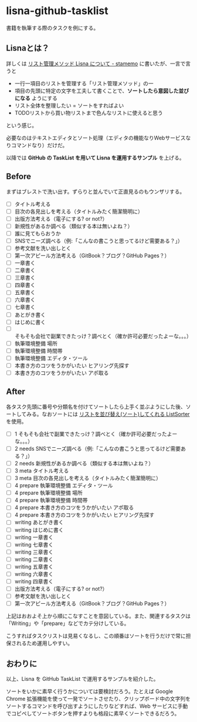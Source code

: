 # lisna-github-tasklist
書籍を執筆する際のタスクを例にする。

## Lisnaとは？
詳しくは [リスト管理メソッド Lisna について - stamemo](zhttp://stakiran.hatenablog.com/entry/2017/10/08/082359) に書いたが、一言で言うと

- 一行一項目のリストを管理する「リスト管理メソッド」の一
- 項目の先頭に特定の文字を工夫して書くことで、**ソートしたら意図した並びになる** ようにする
- リスト全体を整理したい = ソートをすればよい
- TODOリストから買い物リストまで色んなリストに使えると思う

という感じ。

必要なのはテキストエディタとソート処理（エディタの機能なりWebサービスなりコマンドなり）だけだ。

以降では **GitHub の TaskList を用いて Lisna を運用するサンプル** を上げる。

## Before
まずはブレストで洗い出す。ずらりと並んでいて正直見るのもウンザリする。

- [ ] タイトル考える
- [ ] 目次の各見出しを考える（タイトルみたく簡潔簡明に）
- [ ] 出版方法考える（電子にする? or not?）
- [ ] 新規性があるか調べる（類似する本は無いよね？）
- [ ] 誰に見てもらおうか
- [ ] SNSでニーズ調べる（例:「こんなの書こうと思ってるけど需要ある？」）
- [ ] 参考文献を洗い出しとく
- [ ] 第一次アピール方法考える（GitBook？ブログ？GitHub Pages？）
- [ ] 一章書く
- [ ] 二章書く
- [ ] 三章書く
- [ ] 四章書く
- [ ] 五章書く
- [ ] 六章書く
- [ ] 七章書く
- [ ] あとがき書く
- [ ] はじめに書く
- [ ] そもそも会社で副業できたっけ？調べとく（確か許可必要だったよーな。。。）
- [ ] 執筆環境整備 場所
- [ ] 執筆環境整備 時間帯
- [ ] 執筆環境整備 エディタ・ツール
- [ ] 本書き方のコツをうかがいたい ヒアリング先探す
- [ ] 本書き方のコツをうかがいたい アポ取る

## After
各タスク先頭に番号や分類名を付けてソートしたら上手く並ぶようにした後、ソートしてみる。なおソートには [リストを並び替え(ソート)してくれる ListSorter](http://remix-remix.rash.jp/ListSorter/index.php) を使用。

- [ ] 1 そもそも会社で副業できたっけ？調べとく（確か許可必要だったよーな。。。）
- [ ] 2 needs SNSでニーズ調べる（例:「こんなの書こうと思ってるけど需要ある？」）
- [ ] 2 needs 新規性があるか調べる（類似する本は無いよね？）
- [ ] 3 meta タイトル考える
- [ ] 3 meta 目次の各見出しを考える（タイトルみたく簡潔簡明に）
- [ ] 4 prepare 執筆環境整備 エディタ・ツール
- [ ] 4 prepare 執筆環境整備 場所
- [ ] 4 prepare 執筆環境整備 時間帯
- [ ] 4 prepare 本書き方のコツをうかがいたい アポ取る
- [ ] 4 prepare 本書き方のコツをうかがいたい ヒアリング先探す
- [ ] writing あとがき書く
- [ ] writing はじめに書く
- [ ] writing 一章書く
- [ ] writing 七章書く
- [ ] writing 三章書く
- [ ] writing 二章書く
- [ ] writing 五章書く
- [ ] writing 六章書く
- [ ] writing 四章書く
- [ ] 出版方法考える（電子にする? or not?）
- [ ] 参考文献を洗い出しとく
- [ ] 第一次アピール方法考える（GitBook？ブログ？GitHub Pages？）

上記はおおよそ上から順にこなすことを意図している。また、関連するタスクは「Writing」や「prepare」などでカテ分けしている。

こうすればタスクリストは見易くなるし、この順番はソートを行うだけで常に担保されるため運用しやすい。

## おわりに
以上、Lisna を GitHub TaskList で運用するサンプルを紹介した。

ソートをいかに素早く行うかについては要検討だろう。たとえば Google Chrome 拡張機能を使って一発でソートさせたり、クリップボード中の文字列をソートするコマンドを呼び出すようにしたりなどすれば、Web サービスに手動でコピペしてソートボタンを押すよりも格段に素早くソートできるだろう。






